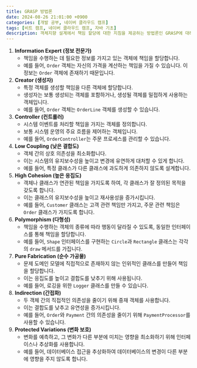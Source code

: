 ```yaml
---
title: GRASP 방법론
date: 2024-08-26 21:01:00 +0900
categories: [개발 공부, 네이버 클라우드 캠프]
tags: [비트 캠프, 네이버 클라우드 캠프, 자바 기초] 
description: 객체지향 설계에서 책임 할당에 대한 지침을 제공하는 방법론인 GRASP에 대해 알아보자.
---
```

1. **Information Expert (정보 전문가)**
    - 책임을 수행하는 데 필요한 정보를 가지고 있는 객체에 책임을 할당합니다.
    - 예를 들어, `Order` 객체는 자신의 가격을 계산하는 책임을 가질 수 있습니다. 이 정보는 `Order` 객체에 존재하기 때문입니다.
2. **Creator (생성자)**
    - 특정 객체를 생성할 책임을 다른 객체에 할당합니다.
    - 생성자는 보통 생성되는 객체를 포함하거나, 생성될 객체를 밀접하게 사용하는 객체입니다.
    - 예를 들어, `Order` 객체는 `OrderLine` 객체를 생성할 수 있습니다.
3. **Controller (컨트롤러)**
    - 시스템 이벤트를 처리할 책임을 가지는 객체를 정의합니다.
    - 보통 시스템 운영의 주요 흐름을 제어하는 객체입니다.
    - 예를 들어, `OrderController`는 주문 프로세스를 관리할 수 있습니다.
4. **Low Coupling (낮은 결합도)**
    - 객체 간의 상호 의존성을 최소화합니다.
    - 이는 시스템의 유지보수성을 높이고 변경에 유연하게 대처할 수 있게 합니다.
    - 예를 들어, 특정 클래스가 다른 클래스에 과도하게 의존하지 않도록 설계합니다.
5. **High Cohesion (높은 응집도)**
    - 객체나 클래스가 연관된 책임을 가지도록 하여, 각 클래스가 잘 정의된 목적을 갖도록 합니다.
    - 이는 클래스의 유지보수성을 높이고 재사용성을 증가시킵니다.
    - 예를 들어, `Customer` 클래스는 고객 관련 책임만 가지고, 주문 관련 책임은 `Order` 클래스가 가지도록 합니다.
6. **Polymorphism (다형성)**
    - 책임을 수행하는 객체의 종류에 따라 행동이 달라질 수 있도록, 동일한 인터페이스를 통해 책임을 할당합니다.
    - 예를 들어, `Shape` 인터페이스를 구현하는 `Circle`과 `Rectangle` 클래스는 각각의 `draw` 메서드를 가집니다.
7. **Pure Fabrication (순수 가공물)**
    - 문제 도메인 모델에 직접적으로 존재하지 않는 인위적인 클래스를 만들어 책임을 할당합니다.
    - 이는 응집도를 높이고 결합도를 낮추기 위해 사용됩니다.
    - 예를 들어, 로깅을 위한 `Logger` 클래스를 만들 수 있습니다.
8. **Indirection (간접화)**
    - 두 객체 간의 직접적인 의존성을 줄이기 위해 중재 객체를 사용합니다.
    - 이는 결합도를 낮추고 유연성을 증가시킵니다.
    - 예를 들어, `Order`와 `Payment` 간의 의존성을 줄이기 위해 `PaymentProcessor`를 사용할 수 있습니다.
9. **Protected Variations (변화 보호)**
    - 변화를 예측하고, 그 변화가 다른 부분에 미치는 영향을 최소화하기 위해 인터페이스나 추상화를 사용합니다.
    - 예를 들어, 데이터베이스 접근을 추상화하여 데이터베이스의 변경이 다른 부분에 영향을 주지 않도록 합니다.